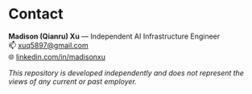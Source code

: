 # Contact

**Madison (Qianru) Xu** — Independent AI Infrastructure Engineer  
📫 xuq5897@gmail.com  
🌐 [linkedin.com/in/madisonxu](https://www.linkedin.com/in/qianru-xu-40b715126/)

*This repository is developed independently and does not represent the views of any current or past employer.*

